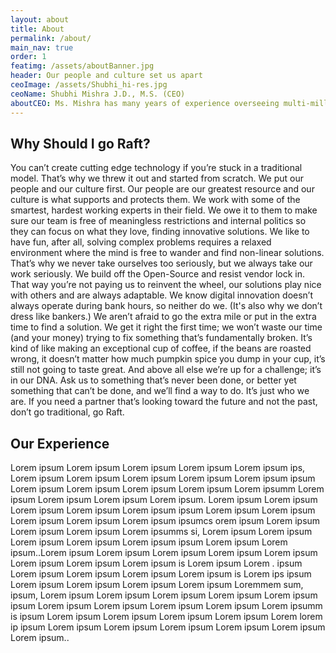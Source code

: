 ```yaml
---
layout: about
title: About
permalink: /about/
main_nav: true
order: 1
featimg: /assets/aboutBanner.jpg
header: Our people and culture set us apart
ceoImage: /assets/Shubhi_hi-res.jpg
ceoName: Shubhi Mishra J.D., M.S. (CEO)
aboutCEO: Ms. Mishra has many years of experience overseeing multi-million-dollar IDIQs. BPAs, and Task Orders. She has extensive experience in helping public and private organizations achieve their business objectives. She blends deep knowledge of technology with thorough understanding of collaborative research to develop and deploy solutions that integrate bioinformatics with traditional IT in supporting collaborative research business processes. She has over decade’s worth of experience assisting federal government agencies as a technology and organization consultant to effectively manage change, adopt innovative technology, and improve processes. She is also a published author of scientific papers. Ms. Mishra received her Masters in Bioinformatics from Boston University and her Juris Doctorate from George Washington University.
---
```




## Why Should I go Raft?
You can’t create cutting edge technology if you’re stuck in a traditional model. That’s why we threw it out and started from scratch.
We put our people and our culture first. Our people are our greatest resource and our culture is what supports and protects them. We work with some of the
smartest, hardest working experts in their field. We owe it to them to make sure our team is free of meaningless restrictions and internal politics so they can focus
on what they love, finding innovative solutions.
We like to have fun, after all, solving complex problems requires a relaxed environment where the mind is free to wander and find non-linear solutions.
That’s why we never take ourselves too seriously, but we always take our work seriously.
We build off the Open-Source and resist vendor lock in. That way you’re not paying us to reinvent the wheel, our solutions play nice with others
and are always adaptable.
We know digital innovation doesn’t always operate during bank hours, so neither do we. (It's also why we don’t dress like bankers.) We aren’t afraid to go the
extra mile or put in the extra time to find a solution.
We get it right the first time; we won’t waste our time (and your money) trying to fix something that’s fundamentally broken. It’s kind of like making an exceptional
cup of coffee, if the beans are roasted wrong, it doesn’t matter how much pumpkin spice you dump in your cup, it’s still not going to taste great.
And above all else we’re up for a challenge; it’s in our DNA. Ask us to something that’s never been done, or better yet something that can’t be done,
and we’ll find a way to do. It’s just who we are.
If you need a partner that’s looking toward the future and not the past, don’t go traditional, go Raft.

## Our Experience
Lorem ipsum Lorem ipsum Lorem ipsum Lorem ipsum Lorem ipsum ips, Lorem ipsum Lorem ipsum Lorem ipsum Lorem ipsum Lorem ipsum ipsum Lorem ipsum
Lorem ipsum Lorem ipsum Lorem ipsum Lorem ipsumm Lorem ipsum Lorem ipsum Lorem ipsum Lorem ipsum.
Lorem ipsum Lorem ipsum Lorem ipsum Lorem ipsum Lorem ipsum ipsum Lorem ipsum Lorem ipsum Lorem ipsum Lorem ipsum Lorem ipsum ipsumcs orem ipsum
Lorem ipsum Lorem ipsum Lorem ipsum Lorem ipsumms si, Lorem ipsum Lorem ipsum Lorem ipsum Lorem ipsum Lorem ipsum ipsum Lorem ipsum Lorem
ipsum..Lorem ipsum Lorem ipsum Lorem ipsum Lorem ipsum Lorem ipsum Lorem ipsum Lorem ipsum Lorem ipsum is Lorem ipsum Lorem
.
ipsum Lorem ipsum Lorem ipsum Lorem ipsum Lorem ipsum is Lorem ips ipsum Lorem ipsum Lorem ipsum Lorem ipsum Lorem ipsum Loremmem sum, ipsum,
Lorem ipsum Lorem ipsum Lorem ipsum Lorem ipsum Lorem ipsum ipsum Lorem ipsum Lorem ipsum Lorem ipsum Lorem ipsum Lorem ipsumm is ipsum Lorem
ipsum Lorem ipsum Lorem ipsum Lorem ipsum Lorem lorem ip ipsum Lorem ipsum Lorem ipsum Lorem ipsum Lorem ipsum Lorem ipsum Lorem ipsum..
